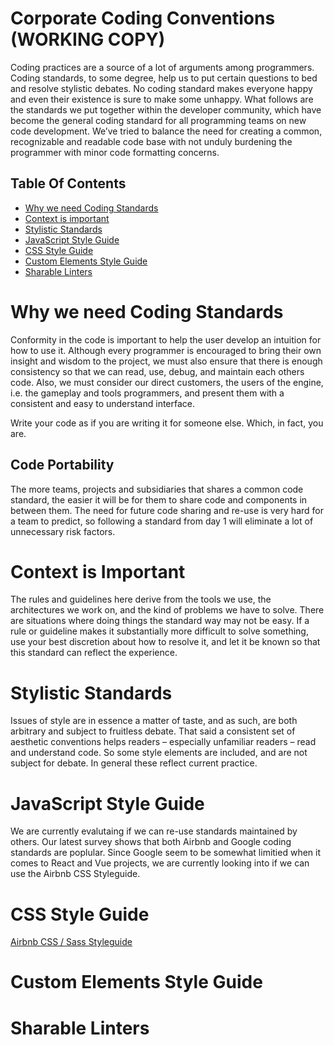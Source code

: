 # Corporate Coding Conventions (WORKING COPY)

Coding practices are a source of a lot of arguments among programmers. Coding standards, to some degree, help us to put certain questions to bed and resolve stylistic debates. No coding standard makes everyone happy and even their existence is sure to make some unhappy. What follows are the standards we put together within the developer community, which have become the general coding standard for all programming teams on new code development. We’ve tried to balance the need for creating a common, recognizable and readable code base with not unduly burdening the programmer with minor code formatting concerns.

## Table Of Contents

- [Why we need Coding Standards](#why-we-need-coding-standards)
- [Context is important](#context-is-important)
- [Stylistic Standards](#stylistic-standards)
- [JavaScript Style Guide](#javascript-style-guide)
- [CSS Style Guide](#css-style-guide)
- [Custom Elements Style Guide](#custom-elements-style-guide)
- [Sharable Linters](#sharable-linters)
 
# Why we need Coding Standards

Conformity in the code is important to help the user develop an intuition for how to use it. Although every programmer is encouraged to bring their own insight and wisdom to the project, we must also ensure that there is enough consistency so that we can read, use, debug, and maintain each others code. Also, we must consider our direct customers, the users of the engine, i.e. the gameplay and tools programmers, and present them with a consistent and easy to understand interface.

Write your code as if you are writing it for someone else. Which, in fact, you are.

## Code Portability

The more teams, projects and subsidiaries that shares a common code standard, the easier it will be for them to share code and components in between them. The need for future code sharing and re-use is very hard for a team to predict, so following a standard from day 1 will eliminate a lot of unnecessary risk factors. 

# Context is Important

The rules and guidelines here derive from the tools we use, the architectures we work on, and the kind of problems we have to solve. There are situations where doing things the standard way may not be easy. If a rule or guideline makes it substantially more difficult to solve something, use your best discretion about how to resolve it, and let it be known so that this standard can reflect the experience.

# Stylistic Standards

Issues of style are in essence a matter of taste, and as such, are both arbitrary and subject to fruitless debate. That said a consistent set of aesthetic conventions helps readers – especially unfamiliar readers – read and understand code.  So some style elements are included, and are not subject for debate.  In general these reflect current practice.

# JavaScript Style Guide

We are currently evalutaing if we can re-use standards maintained by others. Our latest survey shows that both Airbnb and Google coding standards are poplular. Since Google seem to be somewhat limitied when it comes to React and Vue projects, we are currently looking into if we can use the Airbnb CSS Styleguide.

# CSS Style Guide

[Airbnb CSS / Sass Styleguide](https://github.com/airbnb/css)

# Custom Elements Style Guide

# Sharable Linters

